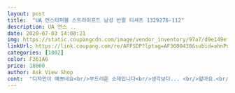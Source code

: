 ```yaml
---
layout: post 
title:  "UA 언스타퍼블 스트라이프드 남성 반팔 티셔츠 1329276-112" 
description: UA 언스 ..
date: 2020-07-03 14:08:21 
img: https://static.coupangcdn.com/image/vendor_inventory/97a7/d9e149ef3b1445c4514ed6d700ffd90e8d842a71bd6ebba2ec49d43b7e7d.jpg 
linkUrl: https://link.coupang.com/re/AFFSDP?lptag=AF3600438&subid=ahnPublicAsk&pageKey=1704478597&itemId=2900602124&vendorItemId=70889556088&traceid=V0-113-b9efdbf6155e60cd 
categories: [1002] 
color: F361A6 
price: 18000 
author: Ask View Shop 
cont:  "디자인이 예쁘네요<br/>부드러운 소재입니다<br/>생각보다... <br/>얇아요.<br/>.<br/>속이 조금보임... <br/><br/>어깨 배색이 되어있어서<br/>조금은 얇구요<br/>" 
---
```

